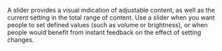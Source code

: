 A slider provides a visual indication of adjustable content, as well as the current setting in the total range of content. Use a slider when you want people to set defined values (such as volume or brightness), or when people would benefit from instant feedback on the effect of setting changes. 
